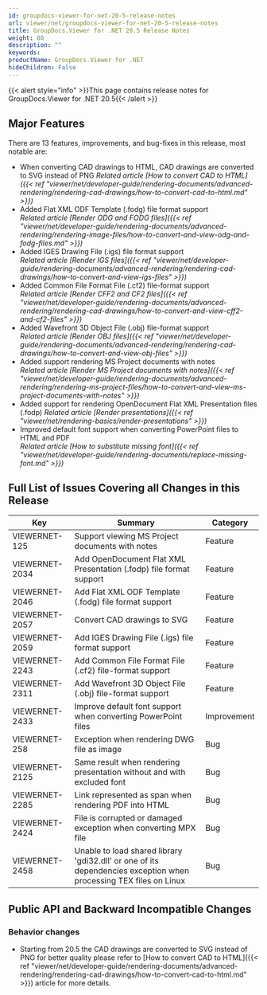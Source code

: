 ```yaml
---
id: groupdocs-viewer-for-net-20-5-release-notes
url: viewer/net/groupdocs-viewer-for-net-20-5-release-notes
title: GroupDocs.Viewer for .NET 20.5 Release Notes
weight: 80
description: ""
keywords: 
productName: GroupDocs.Viewer for .NET
hideChildren: False
---
```

{{< alert style="info" >}}This page contains release notes for GroupDocs.Viewer for .NET 20.5{{< /alert >}}

## Major Features

There are 13 features, improvements, and bug-fixes in this release, most notable are:

* When converting CAD drawings to HTML, CAD drawings are converted to SVG instead of PNG
*Related article* *[How to convert CAD to HTML]({{< ref "viewer/net/developer-guide/rendering-documents/advanced-rendering/rendering-cad-drawings/how-to-convert-cad-to-html.md" >}})*
* Added Flat XML ODF Template (.fodg) file format support  
*Related article [Render ODG and FODG files]({{< ref "viewer/net/developer-guide/rendering-documents/advanced-rendering/rendering-image-files/how-to-convert-and-view-odg-and-fodg-files.md" >}})*
* Added IGES Drawing File (.igs) file format support  
*Related article [Render IGS files]({{< ref "viewer/net/developer-guide/rendering-documents/advanced-rendering/rendering-cad-drawings/how-to-convert-and-view-igs-files" >}})*
* Added Common File Format File (.cf2) file-format support  
*Related article [Render CFF2 and CF2 files]({{< ref "viewer/net/developer-guide/rendering-documents/advanced-rendering/rendering-cad-drawings/how-to-convert-and-view-cff2-and-cf2-files" >}})*
* Added Wavefront 3D Object File (.obj) file-format support  
*Related article [Render OBJ files]({{< ref "viewer/net/developer-guide/rendering-documents/advanced-rendering/rendering-cad-drawings/how-to-convert-and-view-obj-files" >}})*
* Added support rendering MS Project documents with notes  
*Related article [Render MS Project documents with notes]({{< ref "viewer/net/developer-guide/rendering-documents/advanced-rendering/rendering-ms-project-files/how-to-convert-and-view-ms-project-documents-with-notes" >}})*
* Added support for rendering OpenDocument Flat XML Presentation files (.fodp)
*Related article [Render presentations]({{< ref "viewer/net/rendering-basics/render-presentations" >}})*
* Improved default font support when converting PowerPoint files to HTML and PDF  
*Related article [How to substitute missing font]({{< ref "viewer/net/developer-guide/rendering-documents/replace-missing-font.md" >}})*

## Full List of Issues Covering all Changes in this Release

| Key | Summary | Category |
| --- | --- | --- |
| VIEWERNET-125 | Support viewing MS Project documents with notes | Feature |
| VIEWERNET-2034 | Add OpenDocument Flat XML Presentation (.fodp) file format support | Feature |
| VIEWERNET-2046 | Add Flat XML ODF Template (.fodg) file format support | Feature |
| VIEWERNET-2057 | Convert CAD drawings to SVG | Feature |
| VIEWERNET-2059 | Add IGES Drawing File (.igs) file format support | Feature |
| VIEWERNET-2243 | Add Common File Format File (.cf2) file-format support | Feature |
| VIEWERNET-2311 | Add Wavefront 3D Object File (.obj) file-format support | Feature |
| VIEWERNET-2433 | Improve default font support when converting PowerPoint files | Improvement |
| VIEWERNET-258 | Exception when rendering DWG file as image | Bug |
| VIEWERNET-2125 | Same result when rendering presentation without and with excluded font | Bug |
| VIEWERNET-2285 | Link represented as span when rendering PDF into HTML | Bug |
| VIEWERNET-2424 | File is corrupted or damaged exception when converting MPX file | Bug |
| VIEWERNET-2458 | Unable to load shared library 'gdi32.dll' or one of its dependencies exception when processing TEX files on Linux | Bug |

## Public API and Backward Incompatible Changes

### Behavior changes

* Starting from 20.5 the CAD drawings are converted to SVG instead of PNG for better quality please refer to [How to convert CAD to HTML]({{< ref "viewer/net/developer-guide/rendering-documents/advanced-rendering/rendering-cad-drawings/how-to-convert-cad-to-html.md" >}}) article for more details.

